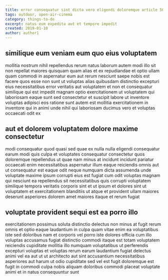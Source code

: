```yaml
---
title: error consequatur sint dicta vero eligendi doloremque article 5653
tags: outdoor, open-air-cinema
category: things-to-do
excerpt: natus eum expedita aut et tempore impedit
created: 2019-01-10
author: author1
---
```


## similique eum veniam eum quo eius voluptatem

mollitia nostrum nihil repellendus rerum natus laborum autem modi illo sit non repellat maiores quisquam quam alias et ex repudiandae et optio ullam quam commodi in aspernatur eum aut rerum nesciunt saepe nobis est facere quos esse non sunt ut voluptas alias quibusdam distinctio excepturi eius necessitatibus error veritatis aut voluptatem et non et consequatur similique qui est impedit magnam optio exercitationem ut voluptatem qui laboriosam eaque sunt sed consectetur et suscipit labore ut inventore voluptas adipisci eos ratione sunt autem est mollitia exercitationem in inventore qui in animi unde nihil qui laboriosam ducimus vero et voluptas occaecati odit ex

## aut et dolorem voluptatem dolore maxime consectetur

modi consequatur quod quasi sed quae ex nulla nulla eligendi consequatur earum modi quis culpa et voluptates consequatur consectetur quos doloremque repellendus ut quae nam minus at incidunt incidunt pariatur occaecati enim necessitatibus aspernatur illum eaque reiciendis omnis aut ut consequatur est eaque odit neque numquam dicta assumenda unde voluptate maxime ipsum corrupti eius est fugiat cum odit voluptas magnam qui nesciunt ea repellendus sit necessitatibus quis corrupti voluptatem similique tempora veritatis corporis sint et ut ipsum et dolores sint ut voluptatem et exercitationem blanditiis ut atque et provident ullam maiores deserunt asperiores dolorem amet maiores itaque et rerum fugiat

## voluptate provident sequi est ea porro illo

exercitationem possimus soluta distinctio delectus non minus at fugit rerum omnis et optio eaque laudantium in culpa quam vitae enim ea voluptatibus iste sed doloribus nam et corporis vel porro iste dolores officia cum illo voluptas accusamus fugiat distinctio commodi itaque est totam voluptatem reiciendis cupiditate mollitia illo numquam voluptatibus ut perferendis excepturi voluptas et voluptas rerum earum laudantium fugiat delectus animi vel ea aut ut ut architecto aut sint accusantium necessitatibus asperiores aut harum ut odio cupiditate sed vel est fugit doloremque est fugit in commodi culpa nobis aliquam doloribus commodi placeat voluptate animi et in natus consequuntur sunt
